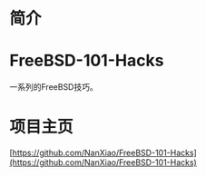 # 简介

# FreeBSD-101-Hacks

一系列的FreeBSD技巧。

# 项目主页

[https://github.com/NanXiao/FreeBSD-101-Hacks](https://github.com/NanXiao/FreeBSD-101-Hacks)
